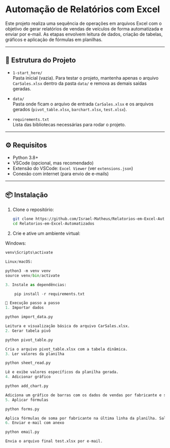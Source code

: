# Automação de Relatórios com Excel

Este projeto realiza uma sequência de operações em arquivos Excel com o objetivo de gerar relatórios de vendas de veículos de forma automatizada e enviar por e-mail. As etapas envolvem leitura de dados, criação de tabelas, gráficos e aplicação de fórmulas em planilhas.

---

## 📁 Estrutura do Projeto

- `1-start_here/`  
  Pasta inicial (vazia). Para testar o projeto, mantenha apenas o arquivo `CarSales.xlsx` dentro da pasta `data/` e remova as demais saídas geradas.

- `data/`  
  Pasta onde ficam o arquivo de entrada `CarSales.xlsx` e os arquivos gerados (`pivot_table.xlsx`, `barchart.xlsx`, `test.xlsx`).

- `requirements.txt`  
  Lista das bibliotecas necessárias para rodar o projeto.

---

## ⚙️ Requisitos

- Python 3.8+
- VSCode (opcional, mas recomendado)
- Extensão do VSCode: `Excel Viewer` (ver `extensions.json`)
- Conexão com internet (para envio de e-mails)

---

## 📦 Instalação

1. Clone o repositório:
   ```bash
   git clone https://github.com/Israel-Matheus/Relatorios-em-Excel-Automatizados
   cd Relatorios-em-Excel-Automatizados

2. Crie e ative um ambiente virtual:

Windows:

```python -m venv venv
venv\Scripts\activate

Linux/macOS:

python3 -m venv venv
source venv/bin/activate

3. Instale as dependências:

    pip install -r requirements.txt

🚀 Execução passo a passo
1. Importar dados

python import_data.py

Leitura e visualização básica do arquivo CarSales.xlsx.
2. Gerar tabela pivô

python pivot_table.py

Cria o arquivo pivot_table.xlsx com a tabela dinâmica.
3. Ler valores da planilha

python sheet_read.py

Lê e exibe valores específicos da planilha gerada.
4. Adicionar gráfico

python add_chart.py

Adiciona um gráfico de barras com os dados de vendas por fabricante e salva como barchart.xlsx.
5. Aplicar fórmulas

python forms.py

Aplica fórmulas de soma por fabricante na última linha da planilha. Salva como test.xlsx.
6. Enviar e-mail com anexo

python email.py

Envia o arquivo final test.xlsx por e-mail.
